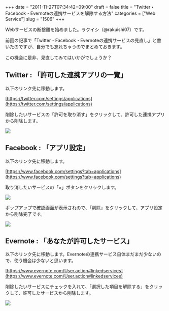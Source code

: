 +++
date = "2011-11-27T07:34:42+09:00"
draft = false
title = "Twitter・Facebook・Evernoteの連携サービスを解除する方法"
categories = ["Web Service"]
slug = "1506"
+++

Webサービスの断捨離を始めました。ラクイシ（@rakuishi07）です。

前回の記事で「Twitter・Facebook・Evernoteの連携サービスの見直し」と書いたのですが、自分でも忘れちゃうのでまとめておきます。

この機会に是非、見直してみてはいかがでしょうか？

## Twitter : 「許可した連携アプリの一覽」

以下のリンク先に移動します。

[https://twitter.com/settings/applications](https://twitter.com/settings/applications)

削除したいサービスの「許可を取り消す」をクリックして、許可した連携アプリから削除します。

![](/images/2011/11/1506_1.png)

## Facebook : 「アプリ設定」

以下のリンク先に移動します。

[https://www.facebook.com/settings?tab=applications](https://www.facebook.com/settings?tab=applications)

取り消したいサービスの「×」ボタンをクリックします。

![](/images/2011/11/1506_2.png)

ポップアップで確認画面が表示されので、「削除」をクリックして、アプリ設定から削除完了です。

![](/images/2011/11/1506_3.png)

## Evernote : 「あなたが許可したサービス」

以下のリンク先に移動します。Evernoteの連携サービス自体まだまだ少ないので、使う機会は少ないと思います。

[https://www.evernote.com/User.action#linkedservices](https://www.evernote.com/User.action#linkedservices)

削除したいサービスにチェックを入れて、「選択した項目を解除する」をクリックして、許可したサービスから削除します。

![](/images/2011/11/1506_4.png)
